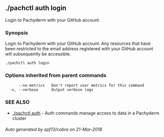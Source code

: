## ./pachctl auth login

Login to Pachyderm with your GitHub account

### Synopsis


Login to Pachyderm with your GitHub account. Any resources that have been restricted to the email address registered with your GitHub account will subsequently be accessible.

```
./pachctl auth login
```

### Options inherited from parent commands

```
      --no-metrics   Don't report user metrics for this command
  -v, --verbose      Output verbose logs
```

### SEE ALSO
* [./pachctl auth](./pachctl_auth.md)	 - Auth commands manage access to data in a Pachyderm cluster

###### Auto generated by spf13/cobra on 21-Mar-2018

